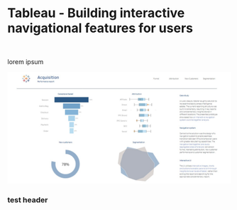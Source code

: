 <h1>Tableau - Building interactive navigational features for users</h1>

<br>

<p>lorem ipsum</p>

![This is an image](/Tableau_Building_interactive_navigational_features_for_users/Assets/thumbnail.jpeg)


<h3>test header</h3>
